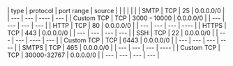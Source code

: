 
| type       | protocol | port range   |  source    |
|            |          |              |            |
| SMTP       | TCP      |   25         |  0.0.0.0/0 |
| ---        |   ---    |  ----        |    ---     |
| Custom TCP | TCP      | 3000 - 10000 | 0.0.0.0/0  |
| ---        | ---      |    ---       |    ---     |
| HTTP       | TCP      |  80          | 0.0.0.0/0  |
|  ---       | ---      | ---          | ----       |
| HTTPS      | TCP      | 443          | 0.0.0.0/0  |
| ---        | ---      |  ---         |  ---       |
| SSH        | TCP      | 22           | 0.0.0.0/0  |
| ---        | ---      |   ----       | ---        |
| Custom TCP | TCP      | 6443         | 0.0.0.0/0  |
| ---        |   ---    |  ---         |  ----      |
| SMTPS      | TCP      | 465          | 0.0.0.0/0  | 
| ---        | ---      |  ---         |  ----      |
| Custom TCP | TCP      | 30000-32767  | 0.0.0.0/0  |
| ---        |   ---    |    ---       |    ---     |
